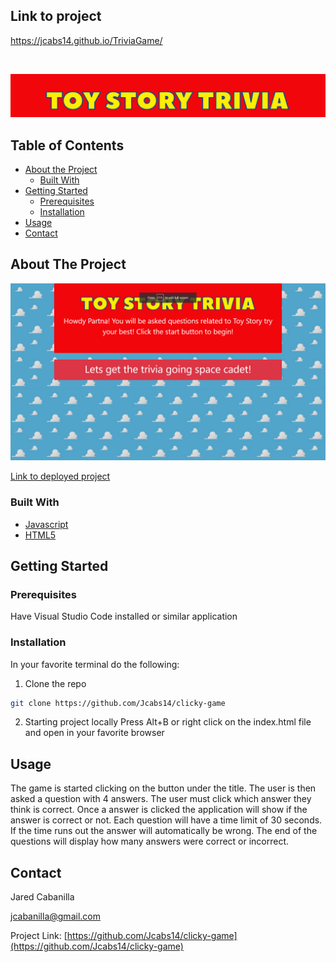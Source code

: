 ## Link to project
https://jcabs14.github.io/TriviaGame/

<!-- PROJECT LOGO -->
<br />
<p align="center">
  <a>
    <img src="assets\images\githubLogo.png" alt="Logo">
  </a>
</p>

<!-- TABLE OF CONTENTS -->
## Table of Contents

* [About the Project](#about-the-project)
  * [Built With](#built-with)
* [Getting Started](#getting-started)
  * [Prerequisites](#prerequisites)
  * [Installation](#installation)
* [Usage](#usage)
* [Contact](#contact)

<!-- ABOUT THE PROJECT -->
## About The Project

![Toy Story Trivia](assets/images/front.png)


[Link to deployed project](https://jcabs14.github.io/Toy-Story-Trivia/)

### Built With
* [Javascript](https://www.javascript.com/)
* [HTML5](https://html.spec.whatwg.org/multipage/)

<!-- GETTING STARTED -->
## Getting Started

### Prerequisites

Have Visual Studio Code installed or similar application

### Installation

In your favorite terminal do the following:

1. Clone the repo
```sh
git clone https://github.com/Jcabs14/clicky-game
```
2. Starting project locally
Press Alt+B or right click on the index.html file and open in your favorite browser

<!-- USAGE EXAMPLES -->
## Usage

The game is started clicking on the button under the title. The user is then asked a question with 4 answers. The user must click which answer they think is correct. Once a answer is clicked the application will show if the answer is correct or not. Each question will have a time limit of 30 seconds. If the time runs out the answer will automatically be wrong. The end of the questions will display how many answers were correct or incorrect. 

<!-- CONTACT -->
## Contact

Jared Cabanilla

jcabanilla@gmail.com

Project Link: [https://github.com/Jcabs14/clicky-game](https://github.com/Jcabs14/clicky-game)


